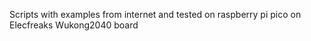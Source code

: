 Scripts with examples from internet and tested on raspberry pi pico on Elecfreaks  Wukong2040 board
